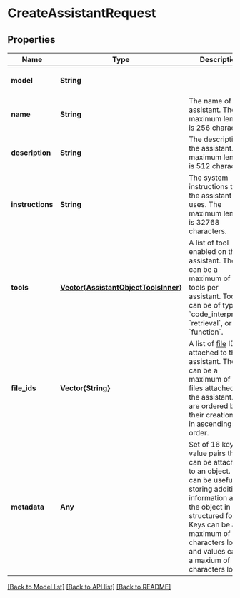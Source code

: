 # CreateAssistantRequest


## Properties
Name | Type | Description | Notes
------------ | ------------- | ------------- | -------------
**model** | **String** |  | [default to nothing]
**name** | **String** | The name of the assistant. The maximum length is 256 characters.  | [optional] [default to nothing]
**description** | **String** | The description of the assistant. The maximum length is 512 characters.  | [optional] [default to nothing]
**instructions** | **String** | The system instructions that the assistant uses. The maximum length is 32768 characters.  | [optional] [default to nothing]
**tools** | [**Vector{AssistantObjectToolsInner}**](AssistantObjectToolsInner.md) | A list of tool enabled on the assistant. There can be a maximum of 128 tools per assistant. Tools can be of types &#x60;code_interpreter&#x60;, &#x60;retrieval&#x60;, or &#x60;function&#x60;.  | [optional] [default to nothing]
**file_ids** | **Vector{String}** | A list of [file](/docs/api-reference/files) IDs attached to this assistant. There can be a maximum of 20 files attached to the assistant. Files are ordered by their creation date in ascending order.  | [optional] [default to nothing]
**metadata** | **Any** | Set of 16 key-value pairs that can be attached to an object. This can be useful for storing additional information about the object in a structured format. Keys can be a maximum of 64 characters long and values can be a maxium of 512 characters long.  | [optional] [default to nothing]


[[Back to Model list]](../README.md#models) [[Back to API list]](../README.md#api-endpoints) [[Back to README]](../README.md)


